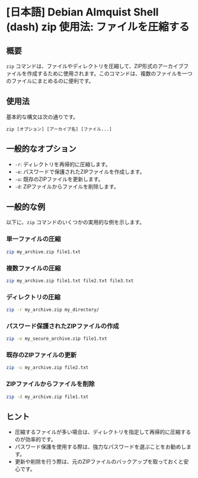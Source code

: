 # [日本語] Debian Almquist Shell (dash) zip 使用法: ファイルを圧縮する

## 概要
`zip` コマンドは、ファイルやディレクトリを圧縮して、ZIP形式のアーカイブファイルを作成するために使用されます。このコマンドは、複数のファイルを一つのファイルにまとめるのに便利です。

## 使用法
基本的な構文は次の通りです。

```
zip [オプション] [アーカイブ名] [ファイル...]
```

## 一般的なオプション
- `-r`: ディレクトリを再帰的に圧縮します。
- `-e`: パスワードで保護されたZIPファイルを作成します。
- `-u`: 既存のZIPファイルを更新します。
- `-d`: ZIPファイルからファイルを削除します。

## 一般的な例
以下に、`zip` コマンドのいくつかの実用的な例を示します。

### 単一ファイルの圧縮
```bash
zip my_archive.zip file1.txt
```

### 複数ファイルの圧縮
```bash
zip my_archive.zip file1.txt file2.txt file3.txt
```

### ディレクトリの圧縮
```bash
zip -r my_archive.zip my_directory/
```

### パスワード保護されたZIPファイルの作成
```bash
zip -e my_secure_archive.zip file1.txt
```

### 既存のZIPファイルの更新
```bash
zip -u my_archive.zip file2.txt
```

### ZIPファイルからファイルを削除
```bash
zip -d my_archive.zip file1.txt
```

## ヒント
- 圧縮するファイルが多い場合は、ディレクトリを指定して再帰的に圧縮するのが効率的です。
- パスワード保護を使用する際は、強力なパスワードを選ぶことをお勧めします。
- 更新や削除を行う際は、元のZIPファイルのバックアップを取っておくと安心です。